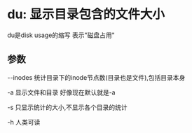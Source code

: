 # du: 显示目录包含的文件大小

du是disk usage的缩写 表示"磁盘占用"

## 参数

--inodes
统计目录下的inode节点数(目录也是文件),包括目录本身

-a
显示文件和目录 好像现在默认就是-a

-s
只显示统计的大小,不显示各个目录的统计

-h
人类可读